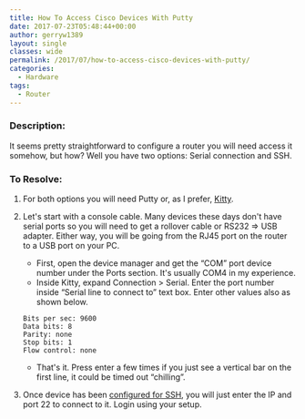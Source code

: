 ```yaml
---
title: How To Access Cisco Devices With Putty
date: 2017-07-23T05:48:44+00:00
author: gerryw1389
layout: single
classes: wide
permalink: /2017/07/how-to-access-cisco-devices-with-putty/
categories:
  - Hardware
tags:
  - Router
---
```

<!--more-->

### Description:

It seems pretty straightforward to configure a router you will need access it somehow, but how? Well you have two options: Serial connection and SSH.

### To Resolve:

1. For both options you will need Putty or, as I prefer, [Kitty](https://portableapps.com/apps/internet/kitty-portable).

2. Let's start with a console cable. Many devices these days don't have serial ports so you will need to get a rollover cable or RS232 => USB adapter. Either way, you will be going from the RJ45 port on the router to a USB port on your PC.

   - First, open the device manager and get the &#8220;COM&#8221; port device number under the Ports section. It's usually COM4 in my experience.
   - Inside Kitty, expand Connection > Serial. Enter the port number inside &#8220;Serial line to connect to&#8221; text box. Enter other values also as shown below.

   ```escape
   Bits per sec: 9600
   Data bits: 8
   Parity: none
   Stop bits: 1
   Flow control: none
   ```

   - That's it. Press enter a few times if you just see a vertical bar on the first line, it could be timed out &#8220;chilling&#8221;.

3. Once device has been [configured for SSH](https://automationadmin.com/2016/10/ccna-user-passwords-ssh/), you will just enter the IP and port 22 to connect to it. Login using your setup.
